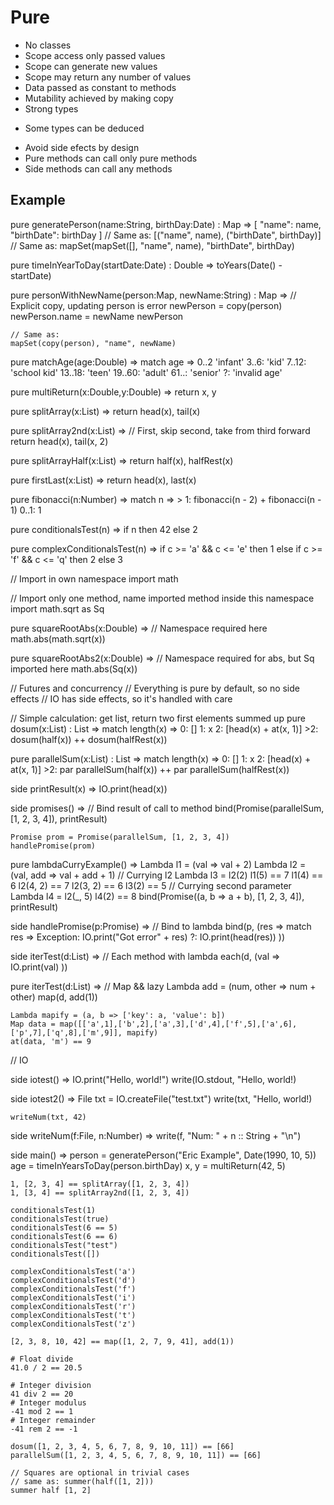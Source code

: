 # Pure

 - No classes
 - Scope access only passed values
 - Scope can generate new values
 - Scope may return any number of values
 - Data passed as constant to methods
 - Mutability achieved by making copy
 - Strong types
  * Some types can be deduced
 - Avoid side efects by design
 - Pure methods can call only pure methods
 - Side methods can call any methods

## Example


pure generatePerson(name:String, birthDay:Date) : Map =>
    [
        "name": name,
        "birthDate": birthDay
    ]
    // Same as:
    [("name", name), ("birthDate", birthDay)]
    // Same as:
    mapSet(mapSet([], "name", name), "birthDate", birthDay)

pure timeInYearToDay(startDate:Date) : Double =>
    toYears(Date() - startDate)

pure personWithNewName(person:Map, newName:String) : Map =>
    // Explicit copy, updating person is error
    newPerson = copy(person)
    newPerson.name = newName
    newPerson

    // Same as:
    mapSet(copy(person), "name", newName)

pure matchAge(age:Double) =>
    match age =>
        0..2 'infant'
        3..6: 'kid'
        7..12: 'school kid'
        13..18: 'teen'
        19..60: 'adult'
        61..: 'senior'
        ?: 'invalid age'

pure multiReturn(x:Double,y:Double)  =>
    return x, y

pure splitArray(x:List) =>
    return head(x), tail(x)

pure splitArray2nd(x:List) =>
    // First, skip second, take from third forward
    return head(x), tail(x, 2)

pure splitArrayHalf(x:List) =>
    return half(x), halfRest(x)

pure firstLast(x:List) =>
    return head(x), last(x)

pure fibonacci(n:Number) =>
    match n =>
        > 1: fibonacci(n - 2) + fibonacci(n - 1)
        0..1: 1

pure conditionalsTest(n) =>
    if n then 42 else 2

pure complexConditionalsTest(n) =>
    if c >= 'a' && c <= 'e'
        then 1
        else if c >= 'f' && c <= 'q'
            then 2
            else 3

// Import in own namespace
import math

// Import only one method, name imported method inside this namespace
import math.sqrt as Sq

pure squareRootAbs(x:Double) =>
    // Namespace required here
    math.abs(math.sqrt(x))

pure squareRootAbs2(x:Double) =>
    // Namespace required for abs, but Sq imported here
    math.abs(Sq(x))

// Futures and concurrency
// Everything is pure by default, so no side effects
// IO has side effects, so it's handled with care

// Simple calculation: get list, return two first elements summed up
pure dosum(x:List) : List =>
    match length(x) =>
        0: []
        1: x
        2: [head(x) + at(x, 1)]
        >2: dosum(half(x)) ++ dosum(halfRest(x))

pure parallelSum(x:List) : List =>
    match length(x) =>
        0: []
        1: x
        2: [head(x) + at(x, 1)]
        >2: par parallelSum(half(x)) ++ par parallelSum(halfRest(x))

side printResult(x) =>
    IO.print(head(x))

side promises() =>
    // Bind result of call to method
    bind(Promise(parallelSum, [1, 2, 3, 4]), printResult)

    Promise prom = Promise(parallelSum, [1, 2, 3, 4])
    handlePromise(prom)

pure lambdaCurryExample() =>
    Lambda l1 = (val => val + 2)
    Lambda l2 = (val, add => val + add + 1)
    // Currying l2
    Lambda l3 = l2(2)
    l1(5) == 7
    l1(4) == 6
    l2(4, 2) == 7
    l2(3, 2) == 6
    l3(2) == 5
    // Currying second parameter
    Lambda l4 = l2(_, 5)
    l4(2) == 8
    bind(Promise((a, b => a + b), [1, 2, 3, 4]), printResult)

side handlePromise(p:Promise) =>
    // Bind to lambda
    bind(p, (res =>
        match res =>
            Exception: IO.print("Got error" + res)
            ?: IO.print(head(res))
    ))

side iterTest(d:List) =>
    // Each method with lambda
    each(d, (val =>
        IO.print(val)
    ))

pure iterTest(d:List) =>
    // Map && lazy
    Lambda add = (num, other => num + other)
    map(d, add(1))

    Lambda mapify = (a, b => ['key': a, 'value': b])
    Map data = map([['a',1],['b',2],['a',3],['d',4],['f',5],['a',6],['p',7],['q',8],['m',9]], mapify)
    at(data, 'm') == 9

// IO

side iotest() =>
    IO.print("Hello, world!")
    write(IO.stdout, "Hello, world!)

side iotest2() =>
    File txt = IO.createFile("test.txt")
    write(txt, "Hello, world!)

    writeNum(txt, 42)

side writeNum(f:File, n:Number) =>
    write(f, "Num: " + n :: String + "\n")

side main() =>
    person = generatePerson("Eric Example", Date(1990, 10, 5))
    age = timeInYearsToDay(person.birthDay)
    x, y = multiReturn(42, 5)

    1, [2, 3, 4] == splitArray([1, 2, 3, 4])
    1, [3, 4] == splitArray2nd([1, 2, 3, 4])

    conditionalsTest(1)
    conditionalsTest(true)
    conditionalsTest(6 == 5)
    conditionalsTest(6 == 6)
    conditionalsTest("test")
    conditionalsTest([])

    complexConditionalsTest('a')
    complexConditionalsTest('d')
    complexConditionalsTest('f')
    complexConditionalsTest('i')
    complexConditionalsTest('r')
    complexConditionalsTest('t')
    complexConditionalsTest('z')

    [2, 3, 8, 10, 42] == map([1, 2, 7, 9, 41], add(1))

    # Float divide
    41.0 / 2 == 20.5

    # Integer division
    41 div 2 == 20
    # Integer modulus
    -41 mod 2 == 1
    # Integer remainder
    -41 rem 2 == -1

    dosum([1, 2, 3, 4, 5, 6, 7, 8, 9, 10, 11]) == [66]
    parallelSum([1, 2, 3, 4, 5, 6, 7, 8, 9, 10, 11]) == [66]

    // Squares are optional in trivial cases
    // same as: summer(half([1, 2]))
    summer half [1, 2]
